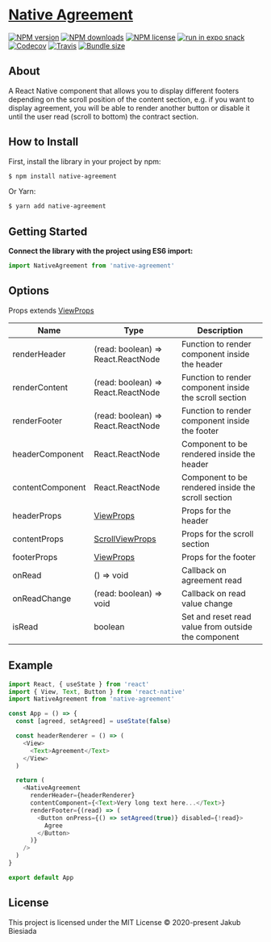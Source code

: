 # [Native Agreement](https://github.com/native-ly/native-agreement)

[![NPM version](https://flat.badgen.net/npm/v/native-agreement)](https://www.npmjs.com/package/native-agreement)
[![NPM downloads](https://flat.badgen.net/npm/dm/native-agreement)](https://www.npmjs.com/package/native-agreement)
[![NPM license](https://flat.badgen.net/npm/license/native-agreement)](https://www.npmjs.com/package/native-agreement)
[![run in expo snack](https://img.shields.io/badge/Run%20in%20Snack-4630EB?style=flat-square&logo=EXPO&labelColor=FFF&logoColor=000)](https://snack.expo.io/@jbiesiada/native-agreement)
[![Codecov](https://flat.badgen.net/codecov/c/github/native-ly/native-agreement)](https://codecov.io/gh/native-ly/native-agreement)
[![Travis](https://flat.badgen.net/travis/native-ly/native-agreement)](https://app.travis-ci.com/github/native-ly/native-agreement)
[![Bundle size](https://flat.badgen.net/packagephobia/install/native-agreement)](https://packagephobia.com/result?p=native-agreement)

## About

A React Native component that allows you to display different footers depending on the scroll position of the content section, e.g. if you want to display agreement, you will be able to render another button or disable it until the user read (scroll to bottom) the contract section.

## How to Install

First, install the library in your project by npm:

```sh
$ npm install native-agreement
```

Or Yarn:

```sh
$ yarn add native-agreement
```

## Getting Started

**Connect the library with the project using ES6 import:**

```js
import NativeAgreement from 'native-agreement'
```

## Options

Props extends [ViewProps](https://reactnative.dev/docs/view#props)

<!-- TODO add defaults -->

| Name             | Type                                                             | Description                                            |
| ---------------- | ---------------------------------------------------------------- | ------------------------------------------------------ |
| renderHeader     | (read: boolean) => React.ReactNode                               | Function to render component inside the header         |
| renderContent    | (read: boolean) => React.ReactNode                               | Function to render component inside the scroll section |
| renderFooter     | (read: boolean) => React.ReactNode                               | Function to render component inside the footer         |
| headerComponent  | React.ReactNode                                                  | Component to be rendered inside the header             |
| contentComponent | React.ReactNode                                                  | Component to be rendered inside the scroll section     |
| headerProps      | [ViewProps](https://reactnative.dev/docs/view#props)             | Props for the header                                   |
| contentProps     | [ScrollViewProps](https://reactnative.dev/docs/scrollview#props) | Props for the scroll section                           |
| footerProps      | [ViewProps](https://reactnative.dev/docs/view#props)             | Props for the footer                                   |
| onRead           | () => void                                                       | Callback on agreement read                             |
| onReadChange     | (read: boolean) => void                                          | Callback on read value change                          |
| isRead           | boolean                                                          | Set and reset read value from outside the component    |

## Example

```js
import React, { useState } from 'react'
import { View, Text, Button } from 'react-native'
import NativeAgreement from 'native-agreement'

const App = () => {
  const [agreed, setAgreed] = useState(false)

  const headerRenderer = () => (
    <View>
      <Text>Agreement</Text>
    </View>
  )

  return (
    <NativeAgreement
      renderHeader={headerRenderer}
      contentComponent={<Text>Very long text here...</Text>}
      renderFooter={(read) => (
        <Button onPress={() => setAgreed(true)} disabled={!read}>
          Agree
        </Button>
      )}
    />
  )
}

export default App
```

## License

This project is licensed under the MIT License © 2020-present Jakub Biesiada
